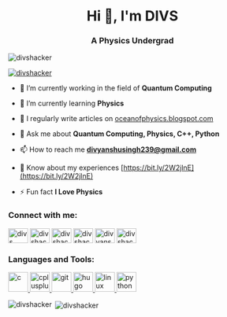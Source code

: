 <h1 align="center">Hi 👋, I'm DIVS</h1>
<h3 align="center">A Physics Undergrad</h3>

<p align="left"> <img src="https://komarev.com/ghpvc/?username=divshacker&label=Profile%20views&color=0e75b6&style=plastic" alt="divshacker" /> </p>

<p align="left"> <a href="https://twitter.com/divshacker" target="blank"><img src="https://img.shields.io/twitter/follow/divshacker?logo=twitter&style=for-the-badge" alt="divshacker" /></a> </p>

- 🔭 I’m currently working in the field of **Quantum Computing**

- 🌱 I’m currently learning **Physics**

- 📝 I regularly write articles on [oceanofphysics.blogspot.com](oceanofphysics.blogspot.com)

- 💬 Ask me about **Quantum Computing, Physics, C++, Python**

- 📫 How to reach me **divyanshusingh239@gmail.com**

- 📄 Know about my experiences [https://bit.ly/2W2jlnE](https://bit.ly/2W2jlnE)

- ⚡ Fun fact **I Love Physics**

<h3 align="left">Connect with me:</h3>
<p align="left">
<a href="https://codepen.io/divs" target="blank"><img align="center" src="https://cdn.jsdelivr.net/npm/simple-icons@3.0.1/icons/codepen.svg" alt="divs" height="30" width="40" /></a>
<a href="https://dev.to/divshacker" target="blank"><img align="center" src="https://cdn.jsdelivr.net/npm/simple-icons@3.0.1/icons/dev-dot-to.svg" alt="divshacker" height="30" width="40" /></a>
<a href="https://twitter.com/divshacker" target="blank"><img align="center" src="https://cdn.jsdelivr.net/npm/simple-icons@3.0.1/icons/twitter.svg" alt="divshacker" height="30" width="40" /></a>
<a href="https://linkedin.com/in/divshacker" target="blank"><img align="center" src="https://cdn.jsdelivr.net/npm/simple-icons@3.0.1/icons/linkedin.svg" alt="divshacker" height="30" width="40" /></a>
<a href="https://www.hackerearth.com/divyanshu100" target="blank"><img align="center" src="https://cdn.jsdelivr.net/npm/simple-icons@3.0.1/icons/hackerearth.svg" alt="divyanshu100" height="30" width="40" /></a>
<a href="https://discord.gg/divshacker" target="blank"><img align="center" src="https://cdn.jsdelivr.net/npm/simple-icons@3.0.1/icons/discord.svg" alt="divshacker" height="30" width="40" /></a>
</p>

<h3 align="left">Languages and Tools:</h3>
<p align="left"> <a href="https://www.cprogramming.com/" target="_blank"> <img src="https://devicons.github.io/devicon/devicon.git/icons/c/c-original.svg" alt="c" width="40" height="40"/> </a> <a href="https://www.w3schools.com/cpp/" target="_blank"> <img src="https://devicons.github.io/devicon/devicon.git/icons/cplusplus/cplusplus-original.svg" alt="cplusplus" width="40" height="40"/> </a> <a href="https://git-scm.com/" target="_blank"> <img src="https://www.vectorlogo.zone/logos/git-scm/git-scm-icon.svg" alt="git" width="40" height="40"/> </a> <a href="https://gohugo.io/" target="_blank"> <img src="https://api.iconify.design/logos-hugo.svg" alt="hugo" width="40" height="40"/> </a> <a href="https://www.linux.org/" target="_blank"> <img src="https://devicons.github.io/devicon/devicon.git/icons/linux/linux-original.svg" alt="linux" width="40" height="40"/> </a> <a href="https://www.python.org" target="_blank"> <img src="https://devicons.github.io/devicon/devicon.git/icons/python/python-original.svg" alt="python" width="40" height="40"/> </a> </p>

<p><img align="left" src="https://github-readme-stats.vercel.app/api/top-langs?username=divshacker&show_icons=true&theme=dark&locale=en&layout=compact" alt="divshacker" /></p>

<p>&nbsp;<img align="center" src="https://github-readme-stats.vercel.app/api?username=divshacker&show_icons=true&theme=dark&locale=en" alt="divshacker" /></p>
